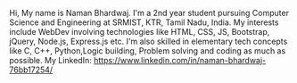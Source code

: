 Hi, My name is Naman Bhardwaj. I'm a 2nd year student pursuing Computer Science and Engineering at SRMIST, KTR, Tamil Nadu, India.
My interests include WebDev involving technologies like HTML, CSS, JS, Bootstrap, jQuery, Node.js, Express.js etc.
I'm also skilled in elementary tech concepts like C, C++, Python,Logic building, Problem solving and coding as much as possible.
My LinkedIn: https://www.linkedin.com/in/naman-bhardwaj-76bb17254/

<!---
naman2351/naman2351 is a ✨ special ✨ repository because its `README.md` (this file) appears on your GitHub profile.
You can click the Preview link to take a look at your changes.
--->
